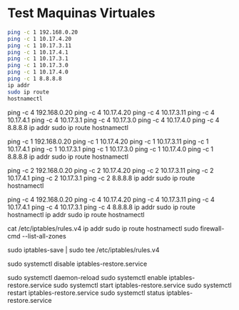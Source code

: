 

# Test Maquinas Virtuales

```bash
ping -c 1 192.168.0.20
ping -c 1 10.17.4.20
ping -c 1 10.17.3.11
ping -c 1 10.17.4.1
ping -c 1 10.17.3.1
ping -c 1 10.17.3.0
ping -c 1 10.17.4.0
ping -c 1 8.8.8.8
ip addr
sudo ip route
hostnamectl
```



ping -c 4 192.168.0.20
ping -c 4 10.17.4.20
ping -c 4 10.17.3.11
ping -c 4 10.17.4.1
ping -c 4 10.17.3.1
ping -c 4 10.17.3.0
ping -c 4 10.17.4.0
ping -c 4 8.8.8.8
ip addr
sudo ip route
hostnamectl



ping -c 1 192.168.0.20
ping -c 1 10.17.4.20
ping -c 1 10.17.3.11
ping -c 1 10.17.4.1
ping -c 1 10.17.3.1
ping -c 1 10.17.3.0
ping -c 1 10.17.4.0
ping -c 1 8.8.8.8
ip addr
sudo ip route
hostnamectl


ping -c 2 192.168.0.20
ping -c 2 10.17.4.20
ping -c 2 10.17.3.11
ping -c 2 10.17.4.1
ping -c 2 10.17.3.1
ping -c 2 8.8.8.8
ip addr
sudo ip route
hostnamectl




ping -c 4 192.168.0.20
ping -c 4 10.17.4.20
ping -c 4 10.17.3.11
ping -c 4 10.17.4.1
ping -c 4 10.17.3.1
ping -c 4 8.8.8.8
ip addr
sudo ip route
hostnamectl
ip addr
sudo ip route
hostnamectl



cat /etc/iptables/rules.v4
ip addr
sudo ip route
hostnamectl
sudo firewall-cmd --list-all-zones

sudo iptables-save | sudo tee /etc/iptables/rules.v4

sudo systemctl disable iptables-restore.service




sudo systemctl daemon-reload
sudo systemctl enable iptables-restore.service
sudo systemctl start iptables-restore.service
sudo systemctl restart iptables-restore.service
sudo systemctl status iptables-restore.service